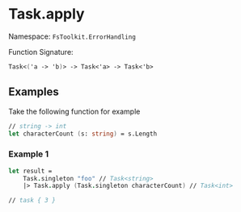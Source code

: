 # Task.apply

Namespace: `FsToolkit.ErrorHandling`

Function Signature:

```fsharp
Task<('a -> 'b)> -> Task<'a> -> Task<'b>
```

## Examples

Take the following function for example

```fsharp
// string -> int
let characterCount (s: string) = s.Length
```

### Example 1

```fsharp
let result =
    Task.singleton "foo" // Task<string>
    |> Task.apply (Task.singleton characterCount) // Task<int>

// task { 3 }
```
